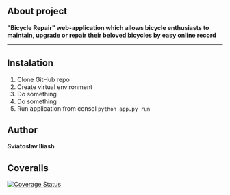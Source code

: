 ## About project
**"Bicycle Repair" web-application which allows bicycle enthusiasts to maintain, upgrade or repair their beloved bicycles by easy online record**
___
## Instalation
1. Clone GitHub repo
2. Create virtual environment
3. Do something
4. Do something
5. Run application from consol `python app.py run`
## Author
**Sviatoslav Iliash**

## Coveralls
[![Coverage Status](https://coveralls.io/repos/github/SviatoslavIliash/EpamFinalProj/badge.svg?branch=master)](https://coveralls.io/github/SviatoslavIliash/EpamFinalProj?branch=master)